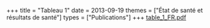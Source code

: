 +++
title = "Tableau 1"
date = 2013-09-19
themes = ["État de santé et résultats de santé"]
types = ["Publications"]
+++
[table_1_FR.pdf](/files/table_1_FR.pdf)

